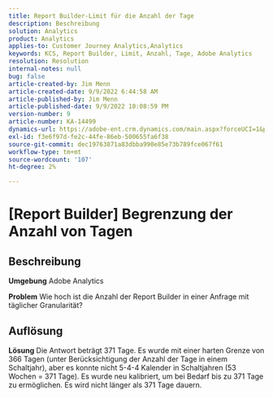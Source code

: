 ```yaml
---
title: Report Builder-Limit für die Anzahl der Tage
description: Beschreibung
solution: Analytics
product: Analytics
applies-to: Customer Journey Analytics,Analytics
keywords: KCS, Report Builder, Limit, Anzahl, Tage, Adobe Analytics
resolution: Resolution
internal-notes: null
bug: false
article-created-by: Jim Menn
article-created-date: 9/9/2022 6:44:58 AM
article-published-by: Jim Menn
article-published-date: 9/9/2022 10:08:59 PM
version-number: 9
article-number: KA-14499
dynamics-url: https://adobe-ent.crm.dynamics.com/main.aspx?forceUCI=1&pagetype=entityrecord&etn=knowledgearticle&id=fcd64fe9-0a30-ed11-9db1-0022480866ad
exl-id: f3e6f97d-fe2c-44fe-86eb-500655fa6f38
source-git-commit: dec19763871a83dbba990e85e73b789fce067f61
workflow-type: tm+mt
source-wordcount: '107'
ht-degree: 2%

---
```


# [Report Builder] Begrenzung der Anzahl von Tagen

## Beschreibung


<b>Umgebung</b>
Adobe Analytics

<b>Problem</b>
Wie hoch ist die Anzahl der Report Builder in einer Anfrage mit täglicher Granularität?


## Auflösung


<b>Lösung</b>
Die Antwort beträgt 371 Tage.
Es wurde mit einer harten Grenze von 366 Tagen (unter Berücksichtigung der Anzahl der Tage in einem Schaltjahr), aber es konnte nicht 5-4-4 Kalender in Schaltjahren (53 Wochen = 371 Tage).
Es wurde neu kalibriert, um bei Bedarf bis zu 371 Tage zu ermöglichen.
Es wird nicht länger als 371 Tage dauern.
